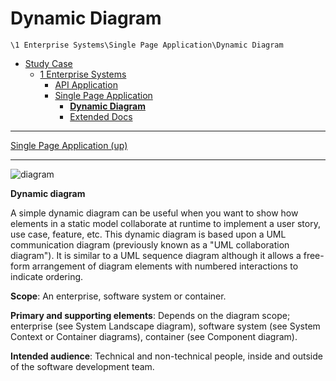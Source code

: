 # Dynamic Diagram

`\1 Enterprise Systems\Single Page Application\Dynamic Diagram`

* [Study Case](../../../README.md)
  * [1 Enterprise Systems](../../../1%20Enterprise%20Systems/README.md)
    * [API Application](../../../1%20Enterprise%20Systems/API%20Application/README.md)
    * [Single Page Application](../../../1%20Enterprise%20Systems/Single%20Page%20Application/README.md)
      * [**Dynamic Diagram**](../../../1%20Enterprise%20Systems/Single%20Page%20Application/Dynamic%20Diagram/README.md)
      * [Extended Docs](../../../1%20Enterprise%20Systems/Single%20Page%20Application/Extended%20Docs/README.md)

---

[Single Page Application (up)](../../../1%20Enterprise%20Systems/Single%20Page%20Application/README.md)

---

![diagram](https://www.plantuml.com/plantuml/svg/0/NLF1Rjim3Bq7o3zmEQL3brns6Z2iYNDOXtKDwdRNWfOPMvjC6HIL81ZsxvDSTqdg4oNwFJu-KZT1KJHsRZfvPzcuM1Eqgdtuj5mA7XQDrJPMCP0Opqgi2-Ex9TPYaVSkzd5PVFomTSZwTFTzwL0fQBfwtXmPEsiM_K0zdHG9ZPP9vg77QvYLbXj7iCM6ODNtpXfKwtcMKhzmZy68xHMGQrXn4nrApcp5xsrD0T0vq9R09ad2f50X_qwCi8jiCWywgqTG3oO6zHr9WBt5XB4aSA0AAl67rDHYTdMcRLFDwohLsQ1YXO5opNj1auI-Na5fMkemPqhrahHaRq2eiK5bw26fsddfNk8MGqirO4noMSSkmGZL-OWkN0CQGo60yqqwa9fBJSzh7xb6ESuhaugkjhSNVbtzcKuWVONlUi-9SnvimvO7Ynk6MuPC9Tuv6ZmiUyb6tVqiu27DwarsvLpoPUWfPFioMUedXnT-hqU_osDGwhBWDoB8H4aZo0N7y9Gzax4cv8l9NWvGA6zK_Qea8t9hfaLkyg7740vUwZFZ_kPjUo3ticSdCsBLMGtdpYVMNFfRUVzZ-VNnSLjc-80SGMTD56dZ0jYmEisHwlaLv0cCeFy_3oiKo95HU0yxyTtevw4beI5ERuFWCtmPwc_MHIQPJcw8w-6v_0C0)

**Dynamic diagram**

A simple dynamic diagram can be useful when you want to show how elements in a static model collaborate at runtime to implement a user story, use case, feature, etc. This dynamic diagram is based upon a UML communication diagram (previously known as a "UML collaboration diagram"). It is similar to a UML sequence diagram although it allows a free-form arrangement of diagram elements with numbered interactions to indicate ordering.

**Scope**: An enterprise, software system or container.

**Primary and supporting elements**: Depends on the diagram scope; enterprise (see System Landscape diagram), software system (see System Context or Container diagrams), container (see Component diagram).

**Intended audience**: Technical and non-technical people, inside and outside of the software development team.